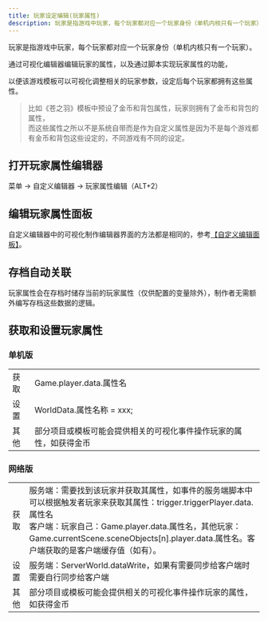 ```yaml
---
title: 玩家设定编辑(玩家属性)
description: 玩家是指游戏中玩家，每个玩家都对应一个玩家身份（单机内核只有一个玩家）。
---
```


玩家是指游戏中玩家，每个玩家都对应一个玩家身份（单机内核只有一个玩家）。

通过可视化编辑器编辑玩家的属性，以及通过脚本实现玩家属性的功能，

以便该游戏模板可以可视化调整相关的玩家参数，设定后每个玩家都拥有这些属性。

> 比如《苍之羽》模板中预设了金币和背包属性，玩家则拥有了金币和背包的属性，<br>
> 而这些属性之所以不是系统自带而是作为自定义属性是因为不是每个游戏都有金币和背包这些设定的，不同游戏有不同的设定。

## 打开玩家属性编辑器

菜单 -> 自定义编辑器 -> 玩家属性编辑（ALT+2）

## 编辑玩家属性面板

自定义编辑器中的可视化制作编辑器界面的方法都是相同的，参考[【自定义编辑面板】](/zh_hans/getting-started/edit/editui)。

## 存档自动关联

玩家属性会在存档时储存当前的玩家属性（仅供配置的变量除外），制作者无需额外编写存档这些数据的逻辑。

## 获取和设置玩家属性

### 单机版

|      |                                                                    |
| ---- | ------------------------------------------------------------------ |
| 获取 | Game.player.data.属性名                                            |
| 设置 | WorldData.属性名称 = xxx;                                          |
| 其他 | 部分项目或模板可能会提供相关的可视化事件操作玩家的属性，如获得金币 |

### 网络版

|      |                                                                                                                                                                                                                                                                              |
| ---- | ---------------------------------------------------------------------------------------------------------------------------------------------------------------------------------------------------------------------------------------------------------------------------- |
| 获取 | 服务端：需要找到该玩家并获取其属性，如事件的服务端脚本中可以根据触发者玩家来获取其属性：trigger.triggerPlayer.data.属性名<br>客户端：玩家自己：Game.player.data.属性名，其他玩家：Game.currentScene.sceneObjects[n].player.data.属性名。客户端获取的是客户端缓存值（如有）。 |
| 设置 | 服务端：ServerWorld.dataWrite，如果有需要同步给客户端时需要自行同步给客户端                                                                                                                                                                                                  |
| 其他 | 部分项目或模板可能会提供相关的可视化事件操作玩家的属性，如获得金币                                                                                                                                                                                                           |
